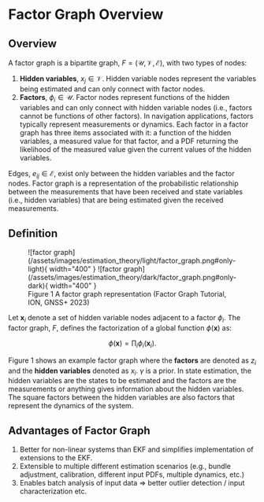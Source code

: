 # Factor Graph Overview

## Overview

A factor graph is a bipartite graph, $F = (\mathcal{U}, \mathcal{V}, \mathcal{E})$, with two types of nodes: 

1. **Hidden variables**, $x_j \in \mathcal{V}$. Hidden variable nodes represent the variables being estimated and can only connect with factor nodes.
2. **Factors**, $\phi_i \in \mathcal{U}$. Factor nodes represent functions of the hidden variables and can only connect with hidden variable nodes (i.e., factors cannot be functions of other factors). In navigation applications, factors typically represent measurements or dynamics. Each factor in a factor graph has three items associated with it: a function of the hidden variables, a measured value for that factor, and a PDF returning the likelihood of the measured value given the current values of the hidden variables.

Edges, $e_{ij} \in \mathcal{E}$, exist only between the hidden variables and the factor nodes. Factor graph is a representation of the probabilistic relationship between the measurements that have been received and state variables (i.e., hidden variables) that are being estimated given the received measurements.

## Definition

<figure markdown>
  ![factor graph](/assets/images/estimation_theory/light/factor_graph.png#only-light){ width="400" }
  ![factor graph](/assets/images/estimation_theory/dark/factor_graph.png#only-dark){ width="400" }
  <figcaption>Figure 1 A factor graph representation (Factor Graph Tutorial, ION, GNSS+ 2023)</figcaption>
</figure>

Let $\mathbf{x}_i$ denote a set of hidden variable nodes adjacent to a factor $\phi_i$. The factor graph, $F$, defines the factorization of a global function $\phi(\mathbf{x})$ as:

$$
\phi(\mathbf{x}) = \prod_i \phi_i (\mathbf{x}_i).
$$

Figure 1 shows an example factor graph where the **factors** are denoted as $z_i$ and the **hidden variables** denoted as $x_i$. $\gamma$ is a prior. In state estimation, the hidden variables are the states to be estimated and the factors are the measurements or anything gives information about the hidden variables. The square factors between the hidden variables are also factors that represent the dynamics of the system.

## Advantages of Factor Graph

1. Better for non-linear systems than EKF and simplifies implementation of extensions to the EKF.
2. Extensible to multiple different estimation scenarios (e.g., bundle adjustment, calibration, different input PDFs, multiple dynamics, etc.)
3. Enables batch analysis of input data $\Rightarrow$ better outlier detection / input characterization etc.

